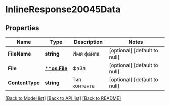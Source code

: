 # InlineResponse20045Data

## Properties
Name | Type | Description | Notes
------------ | ------------- | ------------- | -------------
**FileName** | **string** | Имя файла | [optional] [default to null]
**File** | [****os.File**](*os.File.md) | Файл | [optional] [default to null]
**ContentType** | **string** | Тип контента | [optional] [default to null]

[[Back to Model list]](../README.md#documentation-for-models) [[Back to API list]](../README.md#documentation-for-api-endpoints) [[Back to README]](../README.md)

